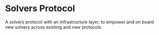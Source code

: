 # Solvers Protocol 

A solvers protocol with an infrastructure layer, to empower and on board new solvers across existing and new protocols. 
